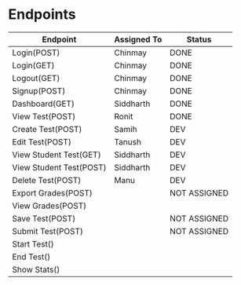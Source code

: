 # Endpoints

| Endpoint                | Assigned To | Status        |
| ----------------------- | ----------- | ------------- |
| Login(POST)             | Chinmay     | DONE          |
| Login(GET)              | Chinmay     | DONE          |
| Logout(GET)             | Chinmay     | DONE          |
| Signup(POST)            | Chinmay     | DONE          |
| Dashboard(GET)          | Siddharth   | DONE          |
| View Test(POST)         | Ronit       | DONE          |
| Create Test(POST)       | Samih       | DEV           |
| Edit Test(POST)         | Tanush      | DEV           |
| View Student Test(GET)  | Siddharth   | DEV           |
| View Student Test(POST) | Siddharth   | DEV           |
| Delete Test(POST)       | Manu        | DEV           |
| Export Grades(POST)     |             | NOT ASSIGNED  |
| View Grades(POST)       |             |               |
| Save Test(POST)         |             | NOT ASSIGNED  |
| Submit Test(POST)       |             | NOT ASSIGNED  |
| Start Test()            |             |               |
| End Test()              |             |               |
| Show Stats()            |             |               |
